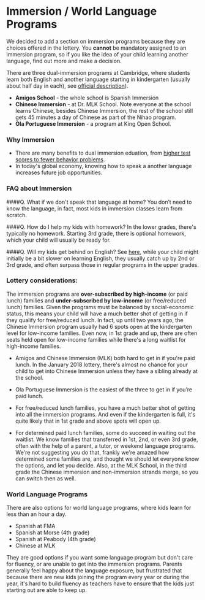 # Immersion / World Language Programs
We decided to add a section on immersion programs because they are choices offered in the lottery.  You **cannot** be mandatory assigned to an immersion program, so if you like the idea of your child learning another language, find out more and make a decision.

There are three dual-immersion programs at Cambridge, where students learn both English and another language starting in kindergarten (usually about half day in each), see 
[official description](http://www.cpsd.us/departments/frc/waitlist_transfers/immersion_program)).

* **Amigos School** -  the whole school is Spanish Immersion
* **Chinese Immersion** - at Dr. MLK School. Note everyone at the school learns Chinese, besides Chinese Immersion, the rest of the school still gets 45 minutes a day  of Chinese as part of the Nihao program.
* **Ola Portuguese Immersion** - a program at King Open School. 

### Why Immersion 
* There are many benefits to dual immersion eduation, from [higher test scores to fewer behavior problems](https://www.npr.org/sections/ed/2016/11/29/497943749/6-potential-brain-benefits-of-bilingual-education).
* In today's global economy, knowing how to speak a another language increases future job opportunities. 

### FAQ about Immersion 
####Q. What if we don't speak that language at home?
You don’t need to know the language, in fact, most kids in immersion classes learn from scratch.

####Q. How do I help my kids with homework?
In the lower grades, there's typically no homework.  Starting 3rd grade, there is optional homework, which your child will usually be ready for.

####Q. Will my kids get behind on English?
See [here](https://www.education.com/magazine/article/language-immersion-program/), while your child might initially be a bit slower on learning English, they usually catch up by 2nd or 3rd grade, and often surpass those in regular programs in the upper grades.

### Lottery considerations: 
The immersion programs are **over-subscribed by high-income** (or paid lunch) families and **under-subscribed by low-income** (or free/reduced lunch) families. Given the programs must be balanced by social-economic status, this means your child will have a much better shot of getting in if they qualify for free/reduced lunch.  In fact, up until two years ago, the Chinese Immersion program usually had 6 spots open at the kindergarten level for low-income families.  Even now, in 1st grade and up, there are often seats held open for low-income families while there's a long waitlist for high-income families.

* Amigos and Chinese Immersion (MLK) both hard to get in if you're paid lunch. In the January 2018 lottery, there's almost no chance for your child to get into Chinese Immersion unless they have a sibling already at the school.

* Ola Portuguese Immersion is the easiest of the three to get in if you’re paid lunch.

* For free/reduced lunch families, you have a much better shot of getting into all the immersion programs. And even if the kindergarten is full, it's quite likely that in 1st grade and above spots will open up.  

* For determined paid lunch families, some do succeed in waiting out the waitlist. We know families that transferred in 1st, 2nd, or even 3rd grade, often with the help of a parent, a tutor, or weekend language programs.  We're not suggesting you do that, frankly we're amazed how determined some families are, and thought we should let everyone know the options, and let you decide.  Also, at the MLK School, in the third grade the Chinese immersion and non-immersion strands merge, so you can switch then as well.

### World Language Programs
There are also options for world language programs, where kids learn for less than an hour a day. 
* Spanish at FMA
* Spanish at Morse (4th grade)
* Spanish at Peabody (4th grade)
* Chinese at MLK

They are good options if you want some language program but don't care for fluency, or are unable to get into the immersion programs. Parents generally feel happy about the language exposure, but frustrated that because there are new kids joining the program every year or during the year, it's hard to build fluency as teachers have to ensure that the kids just starting out are able to keep up.

